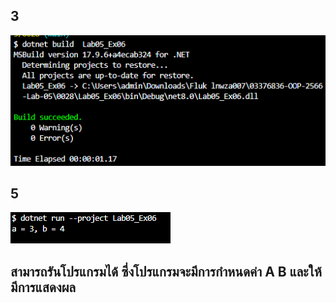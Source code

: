 ## 3
![alt text](image-15.png)

## 5

![alt text](image-16.png)

## สามารถรันโปรแกรมได้ ซึ่งโปรแกรมจะมีการกำหนดค่า A B และให้มีการแสดงผล